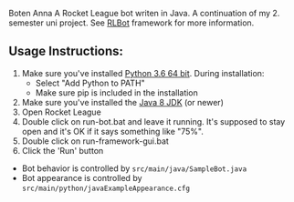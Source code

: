 Boten Anna
A Rocket League bot writen in Java. A continuation of my 2. semester uni project.
See [RLBot](https://github.com/RLBot/RLBot) framework for more information.

## Usage Instructions:

1. Make sure you've installed [Python 3.6 64 bit](https://www.python.org/ftp/python/3.6.5/python-3.6.5-amd64.exe). During installation:
   - Select "Add Python to PATH"
   - Make sure pip is included in the installation
2. Make sure you've installed the [Java 8 JDK](http://www.oracle.com/technetwork/java/javase/downloads/jdk8-downloads-2133151.html) (or newer)
3. Open Rocket League
4. Double click on run-bot.bat and leave it running. It's supposed to stay
open and it's OK if it says something like "75%".
5. Double click on run-framework-gui.bat
6. Click the 'Run' button

- Bot behavior is controlled by `src/main/java/SampleBot.java`
- Bot appearance is controlled by `src/main/python/javaExampleAppearance.cfg`
